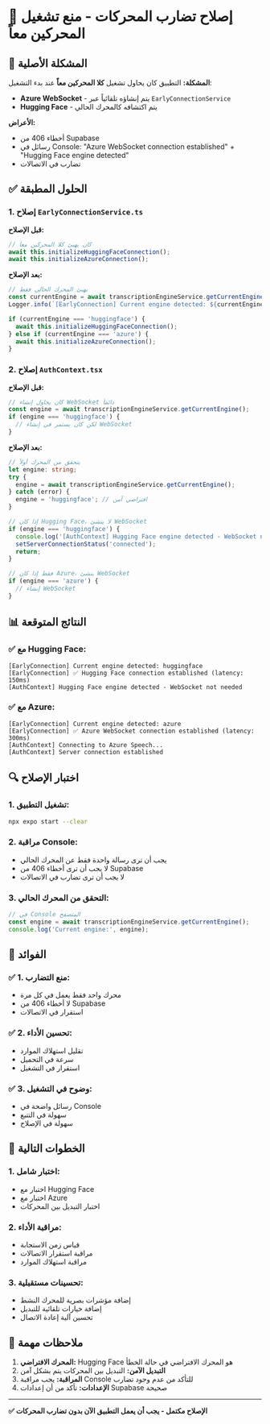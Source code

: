 # 🔧 إصلاح تضارب المحركات - منع تشغيل المحركين معاً

## 🚨 المشكلة الأصلية

**المشكلة:** التطبيق كان يحاول تشغيل **كلا المحركين معاً** عند بدء التشغيل:
- **Azure WebSocket** - يتم إنشاؤه تلقائياً عبر `EarlyConnectionService`
- **Hugging Face** - يتم اكتشافه كالمحرك الحالي

**الأعراض:**
- أخطاء 406 من Supabase
- رسائل في Console: "Azure WebSocket connection established" + "Hugging Face engine detected"
- تضارب في الاتصالات

## ✅ الحلول المطبقة

### 1. إصلاح `EarlyConnectionService.ts`

**قبل الإصلاح:**
```typescript
// كان يهيئ كلا المحركين معاً
await this.initializeHuggingFaceConnection();
await this.initializeAzureConnection();
```

**بعد الإصلاح:**
```typescript
// يهيئ المحرك الحالي فقط
const currentEngine = await transcriptionEngineService.getCurrentEngine();
Logger.info(`[EarlyConnection] Current engine detected: ${currentEngine}`);

if (currentEngine === 'huggingface') {
  await this.initializeHuggingFaceConnection();
} else if (currentEngine === 'azure') {
  await this.initializeAzureConnection();
}
```

### 2. إصلاح `AuthContext.tsx`

**قبل الإصلاح:**
```typescript
// كان يحاول إنشاء WebSocket دائماً
const engine = await transcriptionEngineService.getCurrentEngine();
if (engine === 'huggingface') {
  // لكن كان يستمر في إنشاء WebSocket
}
```

**بعد الإصلاح:**
```typescript
// يتحقق من المحرك أولاً
let engine: string;
try {
  engine = await transcriptionEngineService.getCurrentEngine();
} catch (error) {
  engine = 'huggingface'; // افتراضي آمن
}

// إذا كان Hugging Face، لا ينشئ WebSocket
if (engine === 'huggingface') {
  console.log('[AuthContext] Hugging Face engine detected - WebSocket not needed');
  setServerConnectionStatus('connected');
  return;
}

// فقط إذا كان Azure، ينشئ WebSocket
if (engine === 'azure') {
  // إنشاء WebSocket
}
```

## 📊 النتائج المتوقعة

### ✅ مع Hugging Face:
```
[EarlyConnection] Current engine detected: huggingface
[EarlyConnection] ✅ Hugging Face connection established (latency: 150ms)
[AuthContext] Hugging Face engine detected - WebSocket not needed
```

### ✅ مع Azure:
```
[EarlyConnection] Current engine detected: azure
[EarlyConnection] ✅ Azure WebSocket connection established (latency: 300ms)
[AuthContext] Connecting to Azure Speech...
[AuthContext] Server connection established
```

## 🔍 اختبار الإصلاح

### 1. تشغيل التطبيق:
```bash
npx expo start --clear
```

### 2. مراقبة Console:
- يجب أن ترى رسالة واحدة فقط عن المحرك الحالي
- لا يجب أن ترى أخطاء 406 من Supabase
- لا يجب أن ترى تضارب في الاتصالات

### 3. التحقق من المحرك الحالي:
```javascript
// في Console المتصفح
const engine = await transcriptionEngineService.getCurrentEngine();
console.log('Current engine:', engine);
```

## 🎯 الفوائد

### ✅ 1. منع التضارب:
- محرك واحد فقط يعمل في كل مرة
- لا أخطاء 406 من Supabase
- استقرار في الاتصالات

### ✅ 2. تحسين الأداء:
- تقليل استهلاك الموارد
- سرعة في التحميل
- استقرار في التشغيل

### ✅ 3. وضوح في التشغيل:
- رسائل واضحة في Console
- سهولة في التتبع
- سهولة في الإصلاح

## 🚀 الخطوات التالية

### 1. اختبار شامل:
- اختبار مع Hugging Face
- اختبار مع Azure
- اختبار التبديل بين المحركات

### 2. مراقبة الأداء:
- قياس زمن الاستجابة
- مراقبة استقرار الاتصالات
- مراقبة استهلاك الموارد

### 3. تحسينات مستقبلية:
- إضافة مؤشرات بصرية للمحرك النشط
- إضافة خيارات تلقائية للتبديل
- تحسين آلية إعادة الاتصال

## 📝 ملاحظات مهمة

1. **المحرك الافتراضي:** Hugging Face هو المحرك الافتراضي في حالة الخطأ
2. **التبديل الآمن:** التبديل بين المحركات يتم بشكل آمن
3. **المراقبة:** يجب مراقبة Console للتأكد من عدم وجود تضارب
4. **الإعدادات:** تأكد من أن إعدادات Supabase صحيحة

---

**✅ الإصلاح مكتمل - يجب أن يعمل التطبيق الآن بدون تضارب المحركات** 